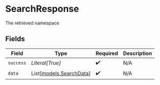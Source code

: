 # SearchResponse

The retrieved namespace


## Fields

| Field                                              | Type                                               | Required                                           | Description                                        |
| -------------------------------------------------- | -------------------------------------------------- | -------------------------------------------------- | -------------------------------------------------- |
| `success`                                          | *Literal[True]*                                    | :heavy_check_mark:                                 | N/A                                                |
| `data`                                             | List[[models.SearchData](../models/searchdata.md)] | :heavy_check_mark:                                 | N/A                                                |